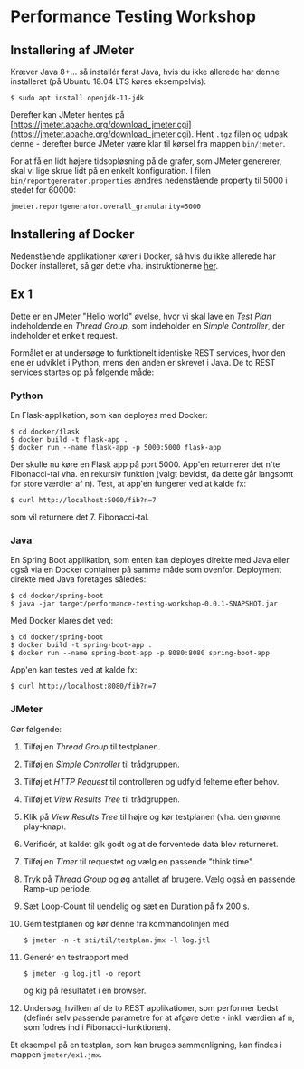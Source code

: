 # Performance Testing Workshop

## Installering af JMeter
Kræver Java 8+... så installér først Java, hvis du ikke allerede har denne installeret (på Ubuntu 18.04 LTS køres eksempelvis):
```
$ sudo apt install openjdk-11-jdk
```
Derefter kan JMeter hentes på [https://jmeter.apache.org/download_jmeter.cgi](https://jmeter.apache.org/download_jmeter.cgi). Hent `.tgz` filen og udpak denne - derefter burde JMeter være klar til kørsel fra mappen `bin/jmeter`.

For at få en lidt højere tidsopløsning på de grafer, som JMeter genererer, skal vi lige 
skrue lidt på en enkelt konfiguration. I filen `bin/reportgenerator.properties` ændres 
nedenstående property til 5000 i stedet for 60000:
```
jmeter.reportgenerator.overall_granularity=5000
```

## Installering af Docker
Nedenstående applikationer kører i Docker, så hvis du ikke allerede har Docker installeret, så gør 
dette vha. instruktionerne [her](https://docs.docker.com/install/linux/docker-ce/ubuntu/).


## Ex 1
Dette er en JMeter "Hello world" øvelse, hvor vi skal lave en _Test Plan_ indeholdende en 
_Thread Group_, som indeholder en _Simple Controller_, der indeholder et enkelt request.

Formålet er at undersøge to funktionelt identiske REST services, hvor den ene er udviklet 
i Python, mens den anden er skrevet i Java. De to REST services startes op på følgende måde:

### Python

En Flask-applikation, som kan deployes med Docker:
```
$ cd docker/flask
$ docker build -t flask-app .
$ docker run --name flask-app -p 5000:5000 flask-app
```
Der skulle nu køre en Flask app på port 5000. App'en returnerer det n'te Fibonacci-tal 
vha. en rekursiv funktion (valgt bevidst, da dette går langsomt for store værdier af n). 
Test, at app'en fungerer ved at kalde fx:
```
$ curl http://localhost:5000/fib?n=7
```
som vil returnere det 7. Fibonacci-tal.

### Java
En Spring Boot applikation, som enten kan deployes direkte med Java eller også via en 
Docker container på samme måde som ovenfor. Deployment direkte med Java foretages således:
```
$ cd docker/spring-boot
$ java -jar target/performance-testing-workshop-0.0.1-SNAPSHOT.jar
```
Med Docker klares det ved:
```
$ cd docker/spring-boot
$ docker build -t spring-boot-app .
$ docker run --name spring-boot-app -p 8080:8080 spring-boot-app
```

App'en kan testes ved at kalde fx:
```
$ curl http://localhost:8080/fib?n=7
```

### JMeter

Gør følgende:

1. Tilføj en _Thread Group_ til testplanen.
2. Tilføj en _Simple Controller_ til trådgruppen.
3. Tilføj et _HTTP Request_ til controlleren og udfyld felterne efter behov.
4. Tilføj et _View Results Tree_ til trådgruppen.
5. Klik på _View Results Tree_ til højre og kør testplanen (vha. den grønne play-knap).
6. Verificér, at kaldet gik godt og at de forventede data blev returneret.
7. Tilføj en _Timer_ til requestet og vælg en passende "think time".
8. Tryk på _Thread Group_ og øg antallet af brugere. Vælg også en passende Ramp-up periode.
9. Sæt Loop-Count til uendelig og sæt en Duration på fx 200 s.
10. Gem testplanen og kør denne fra kommandolinjen med

    ```
    $ jmeter -n -t sti/til/testplan.jmx -l log.jtl
    ```
    
11. Generér en testrapport med

    ```
    $ jmeter -g log.jtl -o report
    ```

    og kig på resultatet i en browser.
    
12. Undersøg, hvilken af de to REST applikationer, som performer bedst (definér selv 
    passende parametre for at afgøre dette - inkl. værdien af n, som fodres ind i 
    Fibonacci-funktionen).

Et eksempel på en testplan, som kan bruges sammenligning, kan findes i mappen `jmeter/ex1.jmx`.
